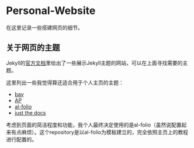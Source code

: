 # Personal-Website

在这里记录一些搭建网页的细节。

## 关于网页的主题

Jekyll的[官方文档](https://jekyllrb.com/docs/themes/)里给出了一些展示Jekyll主题的网站，可以在上面寻找需要的主题。

这里列出一些我觉得算还适合用于个人主页的主题：

* [bay](http://jekyllthemes.org/themes/bay/)
* [AP](http://jekyllthemes.org/themes/AP/)
* [al-folio](https://github.com/alshedivat/al-folio)
* [just the docs](https://just-the-docs.com/)

考虑到页面的简洁程度和功能，我个人最终决定使用的是al-folio（虽然说配置起来有点麻烦）。这个repository是以al-folio为模板建立的，完全依照主页上的教程进行配置的。
